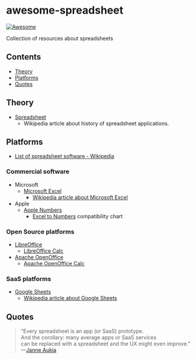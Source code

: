 # awesome-spreadsheet

[![Awesome](https://awesome.re/badge.svg)](https://awesome.re)

Collection of resources about spreadsheets


## Contents

- [Theory](#theory)
- [Platforms](#platforms)
- [Quotes](#quotes)


## Theory

- [Spreadsheet](https://en.wikipedia.org/wiki/Spreadsheet)
  - Wikipedia article about history of spreadsheet applications.


## Platforms

- [List of spreadsheet software - Wikipedia](https://en.wikipedia.org/wiki/List_of_spreadsheet_software)

### Commercial software

- Microsoft
  - [Microsoft Excel](https://products.office.com/en-us/excel)
    - [Wikipedia article about Microsoft Excel](https://en.wikipedia.org/wiki/Microsoft_Excel)
- Apple
  - [Apple Numbers](https://www.apple.com/numbers/)
    - [Excel to Numbers](https://www.apple.com/mac/numbers/compatibility/) compatibility chart

### Open Source platforms

- [LibreOffice](https://www.libreoffice.org/)
  - [LibreOffice Calc](https://www.libreoffice.org/discover/calc/)
- [Apache OpenOffice](https://www.openoffice.org/)
  - [Apache OpenOffice Calc](https://www.openoffice.org/product/calc.html)



### SaaS platforms

- [Google Sheets](https://www.google.com/sheets/about/)
  - [Wikipedia article about Google Sheets](https://en.wikipedia.org/wiki/Google_Sheets)



## Quotes

> “Every spreadsheet is an app (or SaaS) prototype.  
> And the corollary: many average apps or SaaS services  
> can be replaced with a spreadsheet and the UX might even improve.”  
> —[Janne Aukia](https://twitter.com/jaukia/status/1079070559571456000)

